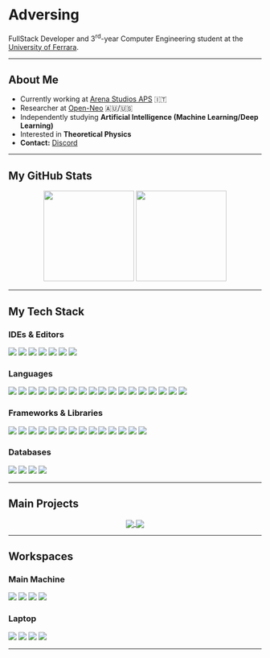 # Adversing

FullStack Developer and $3^{\text{rd}}$-year Computer Engineering student at the [University of Ferrara](https://www.unife.it/en).

---

## About Me

-   Currently working at [Arena Studios APS](https://github.com/ArenaCraft) 🇮🇹
-   Researcher at [Open-Neo](https://github.com/Open-Neo) 🇦🇺/🇺🇸
-   Independently studying **Artificial Intelligence (Machine Learning/Deep Learning)**
-   Interested in **Theoretical Physics**
-   **Contact:** [Discord](https://discord.com/users/369846142025859082)

---

## My GitHub Stats

<p align="center">
  <img height="180em" src="https://streak-stats.demolab.com?user=Adversing&show_icons=true&hide_border=true&&count_private=true&include_all_commits=true&theme=transparent" /> 
  <img height="180em" src="https://github-readme-stats.vercel.app/api/top-langs/?username=Adversing&include_all_commits=true&theme=transparent&hide_border=true&layout=compact"/>
</p>

---

## My Tech Stack

### IDEs & Editors
<p>
  <img src="https://img.shields.io/badge/IntelliJ%20IDEA-000000.svg?style=for-the-badge&logo=intellij-idea&logoColor=yellow"/>
  <img src="https://img.shields.io/badge/Rider-000000.svg?style=for-the-badge&logo=Rider&logoColor=white"/>
  <img src="https://img.shields.io/badge/CLion-000000.svg?style=for-the-badge&logo=clion&logoColor=white"/>
  <img src="https://img.shields.io/badge/PyCharm-000000.svg?style=for-the-badge&logo=pycharm&logoColor=black"/>
  <img src="https://img.shields.io/badge/Visual%20Studio-5C2D91.svg?style=for-the-badge&logo=visual-studio&logoColor=white"/>
  <img src="https://img.shields.io/badge/Visual%20Studio%20Code-0078d7.svg?style=for-the-badge&logo=visual-studio-code&logoColor=white"/>
  <img src="https://img.shields.io/badge/Notepad++-90E59A.svg?style=for-the-badge&logo=notepad%2b%2b&logoColor=black"/>
</p>

### Languages
<p>
  <img src="https://img.shields.io/badge/ASM-A0A0A0.svg?style=for-the-badge&logo=assemblyscript&logoColor=black"/>
  <img src="https://img.shields.io/badge/Fortran-%23734F96.svg?style=for-the-badge&logo=fortran&logoColor=white"/>
  <img src="https://img.shields.io/badge/C-A8B9CC.svg?style=for-the-badge&logo=c&logoColor=black"/>
  <img src="https://img.shields.io/badge/C%23-512BD4.svg?style=for-the-badge&logo=c-sharp&logoColor=white"/>
  <img src="https://img.shields.io/badge/C++-%2300599C.svg?style=for-the-badge&logo=c%2B%2B&logoColor=white"/>
  <img src="https://img.shields.io/badge/Rust-DEA584.svg?style=for-the-badge&logo=rust&logoColor=black"/>
  <img src="https://img.shields.io/badge/Java-%23ED8B00.svg?style=for-the-badge&logo=openjdk&logoColor=white"/>
  <img src="https://img.shields.io/badge/Kotlin-%237F52FF.svg?style=for-the-badge&logo=kotlin&logoColor=white"/>
  <img src="https://img.shields.io/badge/Scala-%23DC322F.svg?style=for-the-badge&logo=scala&logoColor=white"/>
  <img src="https://img.shields.io/badge/Python-3776AB.svg?style=for-the-badge&logo=python&logoColor=white"/>
  <img src="https://img.shields.io/badge/Lua-%232C2D72.svg?style=for-the-badge&logo=lua&logoColor=white"/>
  <img src="https://img.shields.io/badge/PHP-%23777BB4.svg?style=for-the-badge&logo=php&logoColor=white"/>
  <img src="https://img.shields.io/badge/HTML5-%23E34F26.svg?style=for-the-badge&logo=html5&logoColor=white"/>
  <img src="https://img.shields.io/badge/JavaScript-%23F7DF1E.svg?style=for-the-badge&logo=javascript&logoColor=black"/>
  <img src="https://img.shields.io/badge/TypeScript-%233178C6.svg?style=for-the-badge&logo=typescript&logoColor=white"/>
  <img src="https://img.shields.io/badge/Node.js-339933.svg?style=for-the-badge&logo=nodedotjs&logoColor=white"/>
  <img src="https://img.shields.io/badge/CSS3-%231572B6.svg?style=for-the-badge&logo=css3&logoColor=white"/>
  <img src="https://img.shields.io/badge/LaTeX-%23008080.svg?style=for-the-badge&logo=latex&logoColor=white"/>
</p>

### Frameworks & Libraries
<p>
  <img src="https://img.shields.io/badge/.NET-512BD4.svg?style=for-the-badge&logo=dotnet&logoColor=white"/>
  <img src="https://img.shields.io/badge/SpringBoot-6DB33F.svg?style=for-the-badge&logo=springboot&logoColor=white"/>
  <img src="https://img.shields.io/badge/Hibernate-59666C.svg?style=for-the-badge&logo=Hibernate&logoColor=white"/>
  <img src="https://img.shields.io/badge/Bootstrap-%237952B3.svg?style=for-the-badge&logo=bootstrap&logoColor=white"/>
  <img src="https://img.shields.io/badge/React-%2361DAFB.svg?style=for-the-badge&logo=react&logoColor=black"/>
  <img src="https://img.shields.io/badge/Laravel-%23FF2D20.svg?style=for-the-badge&logo=laravel&logoColor=white"/>
  <img src="https://img.shields.io/badge/Next.js-000000.svg?style=for-the-badge&logo=nextdotjs&logoColor=white"/>
  <img src="https://img.shields.io/badge/Vite-%23646CFF.svg?style=for-the-badge&logo=vite&logoColor=white"/>
  <img src="https://img.shields.io/badge/Vue.js-%234FC08D.svg?style=for-the-badge&logo=vuedotjs&logoColor=white"/>
  <img src="https://img.shields.io/badge/Tailwind%20CSS-%2306B6D4.svg?style=for-the-badge&logo=tailwindcss&logoColor=white"/>
  <img src="https://img.shields.io/badge/TensorFlow-%23FF6F00.svg?style=for-the-badge&logo=TensorFlow&logoColor=white"/>
  <img src="https://img.shields.io/badge/PyTorch-%23EE4C2C.svg?style=for-the-badge&logo=PyTorch&logoColor=white"/>
  <img src="https://img.shields.io/badge/scikit--learn-%23F7931E.svg?style=for-the-badge&logo=scikit-learn&logoColor=white"/>
  <img src="https://img.shields.io/badge/Qiskit-%236929C4.svg?style=for-the-badge&logo=Qiskit&logoColor=white"/>
</p>

### Databases
<p>
  <img src="https://img.shields.io/badge/MongoDB-%234EA94B.svg?style=for-the-badge&logo=mongodb&logoColor=white"/>
  <img src="https://img.shields.io/badge/MySQL-%234479A1.svg?style=for-the-badge&logo=mysql&logoColor=white"/>
  <img src="https://img.shields.io/badge/SQLite-%23003B57.svg?style=for-the-badge&logo=sqlite&logoColor=white"/>
  <img src="https://img.shields.io/badge/PostgreSQL-%234169E1.svg?style=for-the-badge&logo=postgresql&logoColor=white"/>
</p>

---

## Main Projects

<p align="center">
  <a href="https://github.com/brain4j-org/brain4j">
    <img align="center" src="https://github-readme-stats.vercel.app/api/pin/?username=brain4j-org&repo=brain4j&hide_border=true&theme=transparent&description_lines_count=1"/>
  </a>
  <a href="https://github.com/Adversing/Libra">
    <img align="center" src="https://github-readme-stats.vercel.app/api/pin/?username=Adversing&repo=Libra&hide_border=true&theme=transparent&description_lines_count=1"/>
  </a>
</p>

---

## Workspaces

### Main Machine
<p>
  <img src="https://img.shields.io/badge/CPU-AMD_Ryzen_9_5900X-ef0707?logo=amd&logoColor=fff"/>
  <img src="https://img.shields.io/badge/GPU-NVIDIA_RTX_4070_SUPER-76B900?logo=nvidia&logoColor=fff"/>
  <img src="https://img.shields.io/badge/RAM-32GB-0078D4?logoColor=fff"/>
  <img src="https://img.shields.io/badge/SSD-2TB-000?logoColor=fff"/>
</p>

### Laptop
<p>
  <img src="https://img.shields.io/badge/CPU-AMD_Ryzen_5_4600H-ef0707?logo=amd&logoColor=fff"/>
  <img src="https://img.shields.io/badge/GPU-NVIDIA_GTX_1650Ti-76B900?logo=nvidia&logoColor=fff"/>
  <img src="https://img.shields.io/badge/RAM-8GB-0078D4?logoColor=fff"/>
  <img src="https://img.shields.io/badge/SSD-500GB-000?logoColor=fff"/>
</p>

---
